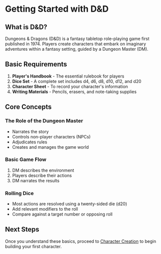 # Getting Started with D&D

## What is D&D?

Dungeons & Dragons (D&D) is a fantasy tabletop role-playing game first published in 1974. Players create characters that embark on imaginary adventures within a fantasy setting, guided by a Dungeon Master (DM).

## Basic Requirements

1. **Player's Handbook** - The essential rulebook for players
2. **Dice Set** - A complete set includes d4, d6, d8, d10, d12, and d20
3. **Character Sheet** - To record your character's information
4. **Writing Materials** - Pencils, erasers, and note-taking supplies

## Core Concepts

### The Role of the Dungeon Master
- Narrates the story
- Controls non-player characters (NPCs)
- Adjudicates rules
- Creates and manages the game world

### Basic Game Flow
1. DM describes the environment
2. Players describe their actions
3. DM narrates the results

### Rolling Dice
- Most actions are resolved using a twenty-sided die (d20)
- Add relevant modifiers to the roll
- Compare against a target number or opposing roll

## Next Steps

Once you understand these basics, proceed to [Character Creation](character-creation.md) to begin building your first character.